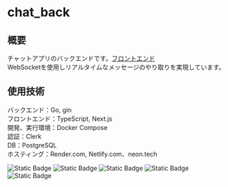 # chat_back
## 概要
チャットアプリのバックエンドです。[フロントエンド](https://github.com/comb19/chat_front)<br/>
WebSocketを使用しリアルタイムなメッセージのやり取りを実現しています。

## 使用技術
バックエンド：Go, gin<br/>
フロントエンド：TypeScript, Next.js<br/>
開発、実行環境：Docker Compose<br/>
認証：Clerk<br/>
DB：PostgreSQL<br/>
ホスティング：Render.com, Netlify.com、neon.tech<br/>


![Static Badge](https://img.shields.io/badge/Go-00ADD8?logo=Go&logoColor=white&style=for-the-badge)
![Static Badge](https://img.shields.io/badge/postgresql-4169e1?style=for-the-badge&logo=postgresql&logoColor=white)
![Static Badge](https://img.shields.io/badge/-Docker-2496ED?style=for-the-badge&logo=Docker&logoColor=white)
![Static Badge](https://img.shields.io/badge/Docker-Compose-blue?style=for-the-badge&logo=docker&logoColor=white)
![Static Badge](https://img.shields.io/badge/-Clerk-6C47FF?style=for-the-badge&logo=clerk&logoColor=white)


